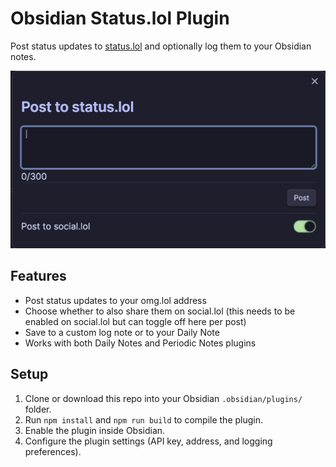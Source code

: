 # Obsidian Status.lol Plugin

Post status updates to [status.lol](https://status.lol) and optionally log them to your Obsidian notes.

![screenshot](screenshot-post.png)

## Features

- Post status updates to your omg.lol address
- Choose whether to also share them on social.lol (this needs to be enabled on social.lol but can toggle off here per post)
- Save to a custom log note or to your Daily Note
- Works with both Daily Notes and Periodic Notes plugins

## Setup

1. Clone or download this repo into your Obsidian `.obsidian/plugins/` folder.
2. Run `npm install` and `npm run build` to compile the plugin.
3. Enable the plugin inside Obsidian.
4. Configure the plugin settings (API key, address, and logging preferences).
